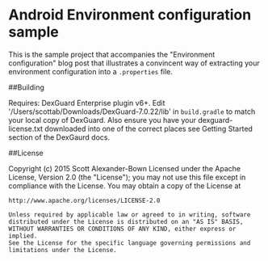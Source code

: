 Android Environment configuration sample
========================================

This is the sample project that accompanies the "Environment configuration" blog post that illustrates a convincent way of extracting your environment configuration into a `.properties`
file.


##Building

Requires: DexGuard Enterprise plugin v6+. Edit '/Users/scottab/Downloads/DexGuard-7.0.22/lib' in `build.gradle` to match your local copy of DexGuard. Also ensure you have your dexguard-license.txt downloaded into one of the
correct places see Getting Started section of the DexGaurd docs.


##License

   Copyright (c) 2015 Scott Alexander-Bown
   Licensed under the Apache License, Version 2.0 (the "License"); you may not use this 
   file except in compliance with the License. You may obtain a copy of the License at
    
    http://www.apache.org/licenses/LICENSE-2.0

    Unless required by applicable law or agreed to in writing, software
    distributed under the License is distributed on an "AS IS" BASIS,
    WITHOUT WARRANTIES OR CONDITIONS OF ANY KIND, either express or implied.
    See the License for the specific language governing permissions and
    limitations under the License.
